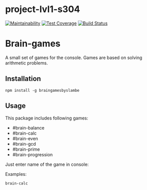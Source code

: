# project-lvl1-s304

[![Maintainability](https://api.codeclimate.com/v1/badges/032f4935b310aa7390cd/maintainability)](https://codeclimate.com/github/slambeable/project-lvl1-s304/maintainability)
[![Test Coverage](https://api.codeclimate.com/v1/badges/032f4935b310aa7390cd/test_coverage)](https://codeclimate.com/github/slambeable/project-lvl1-s304/test_coverage)
[![Build Status](https://travis-ci.org/slambeable/project-lvl1-s304.svg?branch=master)](https://travis-ci.org/slambeable/project-lvl1-s304)

# Brain-games

A small set of games for the console. Games are based on solving arithmetic problems.

## Installation

`npm install -g braingamesbyslambe`

## Usage

This package includes following games:

* #brain-balance
* #brain-calc
* #brain-even
* #brain-gcd
* #brain-prime
* #brain-progression

Just enter name of the game in console:

Examples:

`brain-calc`
